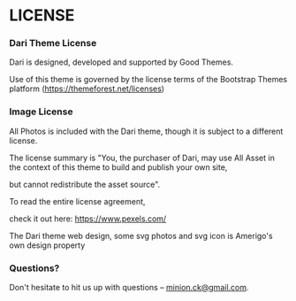 # LICENSE

### Dari Theme License

Dari is designed, developed and supported by Good Themes.

Use of this theme is governed by the license terms of the Bootstrap Themes platform (https://themeforest.net/licenses)

### Image License

All Photos is included with the Dari theme, though it is subject to a different license.

The license summary is "You, the purchaser of Dari, may use All Asset in the context of this theme to build and publish your own site,

but cannot redistribute the asset source".

To read the entire license agreement,

check it out here: https://www.pexels.com/

The Dari theme web design, some svg photos and svg icon is Amerigo's own design property

### Questions?

Don't hesitate to hit us up with questions – minion.ck@gmail.com.
